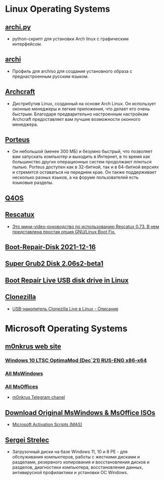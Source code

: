 # Linux Operating Systems

## [archi.py](https://github.com/ksandronline/archi/wiki/archi)

- python-скрипт для установки Arch linux с графическим интерфейсом.

## [archi](https://github.com/ksandronline/archi)

- Профиль для archiso для создания установного образа с преднастроенным русским языком. 

## [Archcraft](https://archcraft.io/)

- Дистрибутив Linux, созданный на основе Arch Linux. Он использует оконные менеджеры и легкие приложения, что делает его очень быстрым. Благодаря предварительно настроенным настройкам Archcraft предоставляет вам лучшие возможности оконного менеджера. 

## [Porteus](http://www.porteus.org/ "это полноценная операционная система Linux, оптимизированная для запуска с компакт-диска, USB-накопителя, жесткого диска или другого загрузочного носителя.") 

- Он небольшой (менее 300 МБ) и безумно быстрый, что позволяет вам запускать компьютер и выходить в Интернет, в то время как большинство других операционных систем продолжают плються пылью. Porteus доступен как в 32-битной, так и в 64-битной версиях и стремится оставаться на переднем крае. Он также поддерживает несколько разных языков, а на форуме пользователей есть языковые разделы.  

## [Q4OS](https://q4os.org/)  

## [Rescatux](https://www.supergrubdisk.org/rescatux/ "это основанный на Debian живой дистрибутив с графическим мастером для спасения сломанных установок и загрузчиков GNU/Linux и Windows.")

- [Это мини-video-руководство по использованию Rescatux 0.73. В нем представлена простая опция GNU/Linux Boot Fix.](https://www.youtube.com/watch?v=cusq-ZI3-2E&t=152s)

## [Boot-Repair-Disk 2021-12-16](https://1progs.pro/boot-repair-disk/)

## [Super Grub2 Disk 2.06s2-beta1](https://www.supergrubdisk.org/)

## [Boot Repair Live USB disk drive in Linux](https://www.fosslinux.com/1532/create-a-boot-repair-live-usb-disk-drive-in-ubuntu-linux-mint-and-elementary-os.htm)

## [Clonezilla](https://clonezilla.org/downloads.php "Бесплатное программное обеспечение с открытым исходным кодом для создания образов и клонирования дисков")
- [USB-накопитель Clonezilla Live в Linux - Описание](https://www.fosslinux.com/28892/how-to-create-a-clonezilla-live-usb-drive-on-linux.htm)

# Microsoft Operating Systems

## [m0nkrus web site](http://monkrus.ws "MS & Adobe Hacker")

### [Windows 10 LTSC OptimaMod (Dec`21) RUS-ENG x86-x64](https://w14.monkrus.ws/2021/12/windows-10-ltsc-optimamod-dec21-rus-eng.html)

### [All MsWindows](https://w14.monkrus.ws/search/label/Windows)

### [All MsOffices](https://w14.monkrus.ws/search/label/Office)

- [m0nkrus Telegram chanel](https://t.me/s/m0nkrus)

## [Download Original MsWindows & MsOffice ISOs](https://massgrave.dev/genuine-installation-media.html#Genuine_Installation_Media)

- [Microsoft Activation Scripts (MAS)](https://massgrave.dev/)

## [Sergei Strelec](https://sergeistrelec.name/)

- Загрузочный диски на базе Windows 11, 10 и 8 PE - для обслуживания компьютеров, работы с жесткими дисками и разделами, резервного копирования и восстановления дисков и разделов, диагностики компьютера, восстановления данных, антивирусной профилактики и установки ОС Windows.
